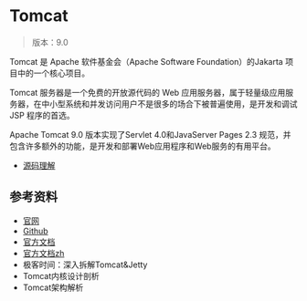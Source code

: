 #   Tomcat

>   版本：9.0

Tomcat 是 Apache 软件基金会（Apache Software Foundation）的Jakarta 项目中的一个核心项目。

Tomcat 服务器是一个免费的开放源代码的 Web 应用服务器，属于轻量级应用服务器，在中小型系统和并发访问用户不是很多的场合下被普遍使用，是开发和调试JSP 程序的首选。

Apache Tomcat 9.0 版本实现了Servlet 4.0和JavaServer Pages 2.3 规范，并包含许多额外的功能，是开发和部署Web应用程序和Web服务的有用平台。


-   [源码理解](source/README.md)


##  参考资料
-   [官网](http://tomcat.apache.org/)
-   [Github](https://github.com/apache/tomcat)
-   [官方文档](https://tomcat.apache.org/tomcat-9.0-doc/index.html)
-   [官方文档zh](https://github.com/kaoshanji/learning/blob/master/doc_zh/apache_tomcat_doc_zh_9/SUMMARY.md)
-   极客时间：深入拆解Tomcat&Jetty
-   Tomcat内核设计剖析
-   Tomcat架构解析